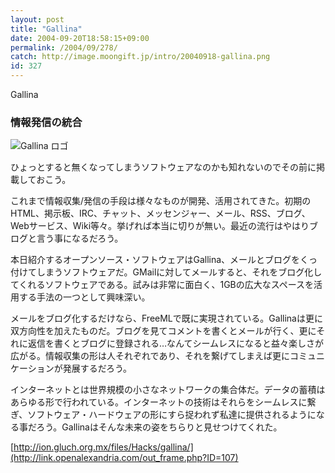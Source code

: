 ```yaml
---
layout: post
title: "Gallina"
date: 2004-09-20T18:58:15+09:00
permalink: /2004/09/278/
catch: http://image.moongift.jp/intro/20040918-gallina.png
id: 327
---
```

Gallina  
<!--more-->

### 情報発信の統合
  

![Gallina ロゴ](http://image.moongift.jp/intro/20040918-gallina.png "Gallina ロゴ")

  

ひょっとすると無くなってしまうソフトウェアなのかも知れないのでその前に掲載しておこう。

  

これまで情報収集/発信の手段は様々なものが開発、活用されてきた。初期のHTML、掲示板、IRC、チャット、メッセンジャー、メール、RSS、ブログ、Webサービス、Wiki等々。挙げれば本当に切りが無い。最近の流行はやはりブログと言う事になるだろう。

  

本日紹介するオープンソース・ソフトウェアはGallina、メールとブログをくっ付けてしまうソフトウェアだ。GMailに対してメールすると、それをブログ化してくれるソフトウェアである。試みは非常に面白く、1GBの広大なスペースを活用する手法の一つとして興味深い。

  

メールをブログ化するだけなら、FreeMLで既に実現されている。Gallinaは更に双方向性を加えたものだ。ブログを見てコメントを書くとメールが行く、更にそれに返信を書くとブログに登録される…なんてシームレスになると益々楽しさが広がる。情報収集の形は人それぞれであり、それを繋げてしまえば更にコミュニケーションが発展するだろう。

  

インターネットとは世界規模の小さなネットワークの集合体だ。データの蓄積はあらゆる形で行われている。インターネットの技術はそれらをシームレスに繋ぎ、ソフトウェア・ハードウェアの形にすら捉われず私達に提供されるようになる事だろう。Gallinaはそんな未来の姿をちらりと見せつけてくれた。

  

[http://ion.gluch.org.mx/files/Hacks/gallina/](http://link.openalexandria.com/out_frame.php?ID=107)

